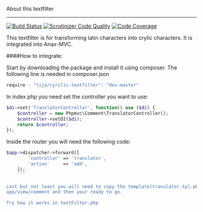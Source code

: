 About this textfilter
***********************************

[![Build Status](https://travis-ci.org/tija14/textFilterCyrillic.svg?branch=master)](https://travis-ci.org/tija14/textFilterCyrillic)
[![Scrutinizer Code Quality](https://scrutinizer-ci.com/g/tija14/textFilterCyrillic/badges/quality-score.png?b=master)](https://scrutinizer-ci.com/g/tija14/textFilterCyrillic/?branch=master)
[![Code Coverage](https://scrutinizer-ci.com/g/tija14/textFilterCyrillic/badges/coverage.png?b=master)](https://scrutinizer-ci.com/g/tija14/textFilterCyrillic/?branch=master)


This textfilter is for transforming
latin characters into crylic characters.
It is integrated into Anax-MVC.

####How to integrate:

Start by downloading the package and install it using composer.
The following line is needed in composer.json
```javascript
require : "tija/cyrilic-textfilter": "dev-master"
```
In index.php you need set the controller you want to use:

```php
$di->set('TranslatorController', function() use ($di) { 
    $controller = new Phpmvc\Comment\TranslatorController(); 
    $controller->setDI($di); 
    return $controller; 
}); 
```
Inside the router you will need the following code: 
```php
$app->dispatcher->forward([
        'controller' => 'translator',
        'action'     => 'add',
	]);
	```
	
Last but not least you will need to copy the template(translator.tpl.php) into
app/view/comment and then your ready to go.

Try how it works in testFilter.php